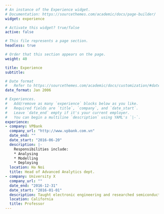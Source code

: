 ```yaml
---
# An instance of the Experience widget.
# Documentation: https://sourcethemes.com/academic/docs/page-builder/
widget: experience

# Activate this widget? true/false
active: false

# This file represents a page section.
headless: true

# Order that this section appears on the page.
weight: 40

title: Experience
subtitle:

# Date format
#   Refer to https://sourcethemes.com/academic/docs/customization/#date-format
date_format: Jan 2006

# Experiences.
#   Add/remove as many `experience` blocks below as you like.
#   Required fields are `title`, `company`, and `date_start`.
#   Leave `date_end` empty if it's your current employer.
#   You can begin a multiline `description` using YAML's `|-`.
experience:
- company: VPBank
  company_url: "http://www.vpbank.com.vn"
  date_end: ""
  date_start: "2016-06-20"
  description: |-
    Responsibilities include:
    * Analysing
    * Modelling
    * Deploying
  location: Ha Noi
  title: Head of Advanced Analytics dept.
- company: University X
  company_url: ""
  date_end: "2016-12-31"
  date_start: "2016-01-01"
  description: Taught electronic engineering and researched semiconductor physics.
  location: California
  title: Professor
---
```

